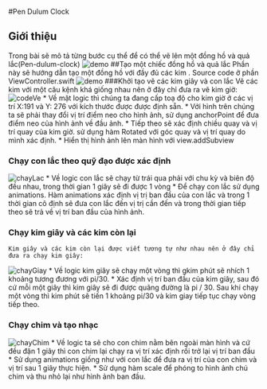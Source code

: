 #Pen Dulum Clock
## Giới thiệu
 Trong bài sẽ mô tả từng bước cụ thể để có thể vẽ lên một đồng hồ và quả lắc(Pen-dulum-clock)
 ![demo](http://imgur.com/a/i9DHA)
##Tạo một chiếc đồng hồ và quả lắc
	Phần này sẽ hướng dẫn tạo một đồng hồ với đầy đủ các kim . Source code ở phần ViewController.swift
![demo](http://imgur.com/a/i9DHA)
###Khởi tạo vẽ các kim giây và con lắc
	Vẽ các kim với một câu kệnh khá giống nhau nên ở đây chỉ đưa ra vẽ kim giờ:
![codeVe](http://imgur.com/a/2pSHX)
	* Về mặt logic thì chúng ta đang cấp toạ độ cho kim giờ ở các vị trí X:191 và Y: 276 với kích thước được được định sẵn.
	* Với hình trên chúng ta sẽ phải thay đổi vị trí điểm neo cho hình ảnh, sử dụng anchorPoint để đưa điểm neo của hình ảnh về đầu ảnh.
	* Tiếp theo sẽ xác định chiều quay và vị trí quay của kim giờ. sử dụng hàm Rotated với góc quay và vị trí quay do mình xác định.
	* Hiển thị hình ảnh lên màn hình với view.addSubview
### Chạy con lắc theo  quỹ đạo được xác định
![chayLac](http://imgur.com/a/Z19M1)
	* Về logic con lắc sẽ chạy từ trái qua phải với chu kỳ và biên độ đều nhau, trong thời gian 1 giây sẽ đi được 1 vòng
	* Để chạy con lắc sử dụng animations. Hàm animations xác định vị trị ban đầu của con lắc và trong 1 thời gian cô định sẽ đưa con lắc đến vị trị cần đến và trong thời gian tiếp theo sẽ trả về vị trí ban đầu của hình ảnh.
### Chạy kim giây và các kim còn lại
	Kim giây và các kim còn lại được viết tương tự như nhau nên ở đây chỉ đưa ra chạy kim giây:
![chayGiay](http://imgur.com/a/LpGnP)
	* Về logic kim giây sẽ chạy một vòng thì gkim phút sẽ nhích 1 khoảng tương đương với pi/30.
	* Xác định vị trí ban đầu của kim giây, sau đó cứ mỗi một giây thì kim giây sẽ đi được quãng đường là pi / 30. Sau khi chạy một vòng thì kim phút sẽ tiến 1 khoảng pi/30 và kim giay tiếp tục chạy vòng tiếp theo.
### Chạy chim và tạo nhạc
![chayChim](http://imgur.com/a/awNZ8)
	* Về logic ta sẽ cho con chim nằm bên ngoài màn hình và cứ đều đặn 1 giây thì con chim lại chạy ra vị trí xác định rồi trở lại vị trí ban đầu
	* Sử dụng animations giống như với con lắc để đưa ra vị trí của con chim và vị trí sau 1 giây thực hiện.
	* Sử dụng hàm scale để phóng to hình ảnh chú chim và thu nhỏ lại như hình ảnh ban đầu.
